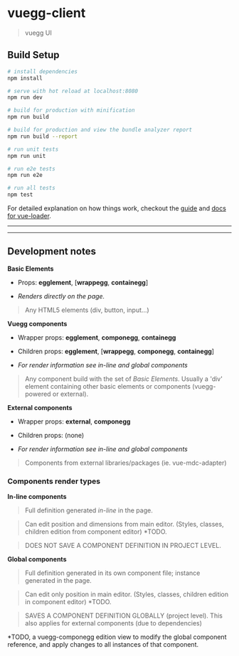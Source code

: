 # vuegg-client

> vuegg UI

## Build Setup

``` bash
# install dependencies
npm install

# serve with hot reload at localhost:8080
npm run dev

# build for production with minification
npm run build

# build for production and view the bundle analyzer report
npm run build --report

# run unit tests
npm run unit

# run e2e tests
npm run e2e

# run all tests
npm test
```

For detailed explanation on how things work, checkout the [guide](http://vuejs-templates.github.io/webpack/) and [docs for vue-loader](http://vuejs.github.io/vue-loader).

---

---


## Development notes

**Basic Elements**
* Props: **egglement**, [**wrappegg**, **containegg**]

* *Renders directly on the page.*

> Any HTML5 elements (div, button, input...)

**Vuegg components**
* Wrapper props: **egglement**, **componegg**, **containegg**

* Children props: **egglement**, [**wrappegg**, **componegg**, **containegg**]

* *For render information see in-line and global components*

> Any component build with the set of *Basic Elements*. Usually a 'div' element containing other basic elements or components (vuegg-powered or external).

**External components**
* Wrapper props: **external**, **componegg**

* Children props: (none)

* *For render information see in-line and global components*

> Components from external libraries/packages (ie. vue-mdc-adapter)


### Components render types

**In-line components**
> Full definition generated *in-line* in the page.

> Can edit position and dimensions from main editor.
(Styles, classes, children edition from component editor) *TODO.

> DOES NOT SAVE A COMPONENT DEFINITION IN PROJECT LEVEL.


**Global components**
> Full definition generated in its own component file; instance generated in the page.

> Can edit only position in main editor. (Styles, classes, children edition in component editor) *TODO.

> SAVES A COMPONENT DEFINITION GLOBALLY (project level). This also applies for external components (due to dependencies)



*TODO, a vuegg-componegg edition view to modify the global component reference, and apply changes to all instances of that component.
